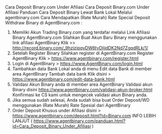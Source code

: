 Cara Deposit Binary.com Under Afiliasi
Cara Deposit Binary.com Under Afiliasi
Panduan Cara Deposit Binary Lewat Bank Lokal Melalui agentbinary.com 
Cara Mendapatkan (Rate Murah) Rate Special Deposit Withdraw Binary di AgentBinary.com :

1. Memiliki Akun Trading Binary.com yang terdafar melalui Link Afiliasi Binary AgentBinary.com
Silahkan Buat Akun Baru Binary menggunakan link afiliasi AgentBinary
Klik >> http://record.binary.com/_9hzjzjpqyDW6tyDIijdDK2Nd7ZgqdRLk/1/
2. Setelah Register Binary Silahkan register di AgentBinary.com
Register AgentBinary Klik > https://www.agentbinary.com/register.html
3. Login di AgentBinary > https://www.AgentBinary.com/login.html
4. Tambahkan data Bank Lokal anda di menu Edit data Bank di member area AgentBinary 
Tambah data bank Klik disini > https://www.agentbinary.com/edit-data-bank.html
5. Validasi Akun Binary anda di member area AgentBinary 
Validasi akun Binary disini https://www.agentbinary.com/validasi-akun-broker.html
Konfirmasi ke CS kami untuk mengecek validasi akun Binary anda.
6. Jika semua sudah selesai, Anda sudah bisa buat Order Deposit/WD menggunakan (Rate Murah) Rate Spesial dari AgentBinary
7. Order Deposit Khusus under Afiliasi disini >
https://www.agentbinary.com/deposit.html?id=Binary.com
INFO LEBIH LANJUT ( https://www.agentbinary.com/panduan.html?id=Cara_Deposit_Binary_Under_Afiliasi )

